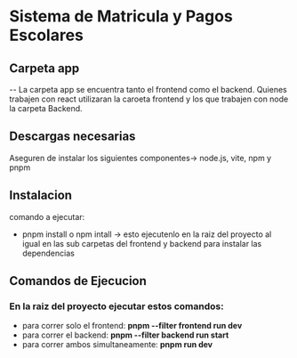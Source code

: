 # Sistema de Matricula y Pagos Escolares
## Carpeta app
-- La carpeta app se encuentra tanto el frontend como el backend. Quienes trabajen con react utilizaran la caroeta frontend y los que trabajen con node la carpeta Backend.

## Descargas necesarias
Aseguren de instalar los siguientes componentes-> node.js, vite, npm y pnpm

## Instalacion
comando a ejecutar:
- pnpm install o npm intall -> esto ejecutenlo en la raiz del proyecto al igual en las sub carpetas del frontend y backend para instalar las dependencias

## Comandos de Ejecucion
### En la raiz del proyecto ejecutar estos comandos:
- para correr solo el frontend: **pnpm --filter frontend run dev**
- para correr el backend: **pnpm --filter backend run start**
- para correr ambos simultaneamente: **pnpm run dev**
